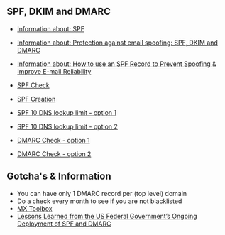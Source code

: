 ## SPF, DKIM and DMARC
* [Information about: SPF](http://www.openspf.org/)
* [Information about: Protection against email spoofing: SPF, DKIM and DMARC](https://techblog.exonet.nl/2017-02-03-spf-dkim-dmarc)
* [Information about: How to use an SPF Record to Prevent Spoofing & Improve E-mail Reliability](https://www.digitalocean.com/community/tutorials/how-to-use-an-spf-record-to-prevent-spoofing-improve-e-mail-reliability)

* [SPF Check](https://www.fraudmarc.com/spf-record-check/)
* [SPF Creation](https://www.spfwizard.net/)
* [SPF 10 DNS lookup limit - option 1](https://serverfault.com/questions/584708/is-the-10-dns-lookup-limit-in-the-spf-spec-typically-enforced)
* [SPF 10 DNS lookup limit - option 2](https://www.reddit.com/r/sysadmin/comments/8ghwjo/spf_10_dns_lookup_limit/)
* [DMARC Check - option 1](https://www.fraudmarc.com/dmarc-check/)
* [DMARC Check - option 2](https://dmarcian.com/dmarc-tools/)

## Gotcha's & Information
* You can have only 1 DMARC record per (top level) domain
* Do a check every month to see if you are not blacklisted
* [MX Toolbox](https://mxtoolbox.com/)
* [Lessons Learned from the US Federal Government’s Ongoing Deployment of SPF and DMARC](https://seanthegeek.net/310/spf-dmarc-federal-government-checkdmarc/)
